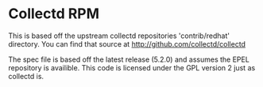 Collectd RPM
============

This is based off the upstream collectd repositories 'contrib/redhat' directory. You can find that source at http://github.com/collectd/collectd

The spec file is based off the latest release (5.2.0) and assumes the EPEL repository is availible. This code is licensed under the GPL version 2 just as collectd is.
